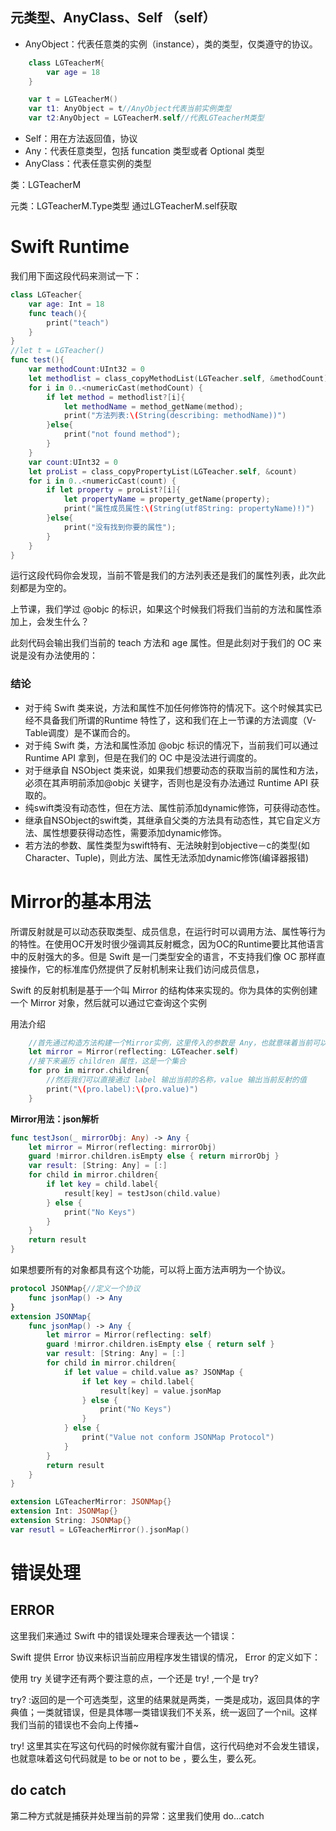 ## 元类型、AnyClass、Self （self） 

- AnyObject：代表任意类的实例（instance），类的类型，仅类遵守的协议。 

```swift
    class LGTeacherM{
        var age = 18
    }

    var t = LGTeacherM()
    var t1: AnyObject = t//AnyObject代表当前实例类型
    var t2:AnyObject = LGTeacherM.self//代表LGTeacherM类型
```

- Self：用在方法返回值，协议
- Any：代表任意类型，包括 funcation 类型或者 Optional 类型 
- AnyClass：代表任意实例的类型

类：LGTeacherM

元类：LGTeacherM.Type类型 通过LGTeacherM.self获取

# Swift Runtime 

我们⽤下⾯这段代码来测试⼀下：

```swift
class LGTeacher{
    var age: Int = 18
    func teach(){
        print("teach")
    }
}
//let t = LGTeacher()
func test(){
    var methodCount:UInt32 = 0
    let methodlist = class_copyMethodList(LGTeacher.self, &methodCount)
    for i in 0..<numericCast(methodCount) {
        if let method = methodlist?[i]{
            let methodName = method_getName(method);
            print("⽅法列表:\(String(describing: methodName))")
        }else{
            print("not found method");
        }
    }
    var count:UInt32 = 0
    let proList = class_copyPropertyList(LGTeacher.self, &count)
    for i in 0..<numericCast(count) {
        if let property = proList?[i]{
            let propertyName = property_getName(property);
            print("属性成员属性:\(String(utf8String: propertyName)!)")
        }else{
            print("没有找到你要的属性");
        }
    }
}
```

运⾏这段代码你会发现，当前不管是我们的⽅法列表还是我们的属性列表，此次此刻都是为空的。 

上节课，我们学过 @objc 的标识，如果这个时候我们将我们当前的⽅法和属性添加上，会发⽣什么？ 

此刻代码会输出我们当前的 teach ⽅法和 age 属性。但是此刻对于我们的 OC 来说是没有办法使⽤的： 

### 结论

- 对于纯 Swift 类来说，⽅法和属性不加任何修饰符的情况下。这个时候其实已经不具备我们所谓的Runtime 特性了，这和我们在上⼀节课的⽅法调度（V-Table调度）是不谋⽽合的。 
- 对于纯 Swift 类，⽅法和属性添加 @objc 标识的情况下，当前我们可以通过 Runtime API 拿到，但是在我们的 OC 中是没法进⾏调度的。 
- 对于继承⾃ NSObject 类来说，如果我们想要动态的获取当前的属性和⽅法，必须在其声明前添加@objc 关键字，否则也是没有办法通过 Runtime API 获取的。 
- 纯swift类没有动态性，但在⽅法、属性前添加dynamic修饰，可获得动态性。 
- 继承⾃NSObject的swift类，其继承⾃⽗类的⽅法具有动态性，其它⾃定义⽅法、属性想要获得动态性，需要添加dynamic修饰。 
- 若⽅法的参数、属性类型为swift特有、⽆法映射到objective－c的类型(如Character、Tuple)，则此⽅法、属性⽆法添加dynamic修饰(编译器报错) 

# Mirror的基本⽤法

所谓反射就是可以动态获取类型、成员信息，在运⾏时可以调⽤⽅法、属性等⾏为的特性。在使⽤OC开发时很少强调其反射概念，因为OC的Runtime要⽐其他语⾔中的反射强⼤的多。但是 Swift 是⼀⻔类型安全的语⾔，不⽀持我们像 OC 那样直接操作，它的标准库仍然提供了反射机制来让我们访问成员信息，

Swift 的反射机制是基于⼀个叫 Mirror 的结构体来实现的。你为具体的实例创建⼀个 Mirror 对象，然后就可以通过它查询这个实例 

⽤法介绍 

```swift
    //⾸先通过构造⽅法构建⼀个Mirror实例，这⾥传⼊的参数是 Any，也就意味着当前可以是类，结 构体，枚举等
    let mirror = Mirror(reflecting: LGTeacher.self)
    //接下来遍历 children 属性，这是⼀个集合
    for pro in mirror.children{
        //然后我们可以直接通过 label 输出当前的名称，value 输出当前反射的值
        print("\(pro.label):\(pro.value)")
    }
```

**Mirror用法：json解析**

```swift
func testJson(_ mirrorObj: Any) -> Any {
    let mirror = Mirror(reflecting: mirrorObj)
    guard !mirror.children.isEmpty else { return mirrorObj }
    var result: [String: Any] = [:]
    for child in mirror.children{
        if let key = child.label{
            result[key] = testJson(child.value)
        } else {
            print("No Keys")
        }
    }
    return result
}
```

如果想要所有的对象都具有这个功能，可以将上面方法声明为一个协议。

```swift
protocol JSONMap{//定义一个协议
    func jsonMap() -> Any
}
extension JSONMap{
    func jsonMap() -> Any {
        let mirror = Mirror(reflecting: self)
        guard !mirror.children.isEmpty else { return self }
        var result: [String: Any] = [:]
        for child in mirror.children{
            if let value = child.value as? JSONMap {
                if let key = child.label{
                    result[key] = value.jsonMap
                } else {
                    print("No Keys")
                }
            } else {
                print("Value not conform JSONMap Protocol")
            }
        }
        return result
    }
}

extension LGTeacherMirror: JSONMap{}
extension Int: JSONMap{}
extension String: JSONMap{}
var resutl = LGTeacherMirror().jsonMap()
```

# 错误处理

## ERROR

这⾥我们来通过 Swift 中的错误处理来合理表达⼀个错误： 

Swift 提供 Error 协议来标识当前应⽤程序发⽣错误的情况， Error 的定义如下：

使⽤ try 关键字还有两个要注意的点，⼀个还是 try! ,⼀个是 try? 

try? :返回的是⼀个可选类型，这⾥的结果就是两类，⼀类是成功，返回具体的字典值；⼀类就错误，但是具体哪⼀类错误我们不关系，统⼀返回了⼀个nil。这样我们当前的错误也不会向上传播~

try! 这⾥其实在写这句代码的时候你就有蜜汁⾃信，这⾏代码绝对不会发⽣错误，也就意味着这句代码就是 to be or not to be ，要么⽣，要么死。

## do catch

第⼆种⽅式就是捕获并处理当前的异常：这⾥我们使⽤ do...catch 













